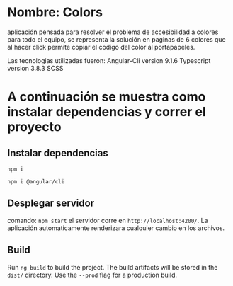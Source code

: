 # Nombre: Colors

aplicación pensada para resolver el problema de accesibilidad a colores para todo el equipo,
se representa la solución en paginas de 6 colores que al hacer click permite copiar el codigo del color al portapapeles.

Las tecnologias utilizadas fueron:
Angular-Cli version 9.1.6
Typescript version 3.8.3
SCSS 

# A continuación se muestra como instalar dependencias y correr el proyecto

## Instalar dependencias

  `npm i`

  `npm i @angular/cli`

## Desplegar servidor

  comando: `npm start` el servidor corre en `http://localhost:4200/`. La aplicación automaticamente renderizara cualquier cambio en los archivos.

## Build

Run `ng build` to build the project. The build artifacts will be stored in the `dist/` directory. Use the `--prod` flag for a production build.

